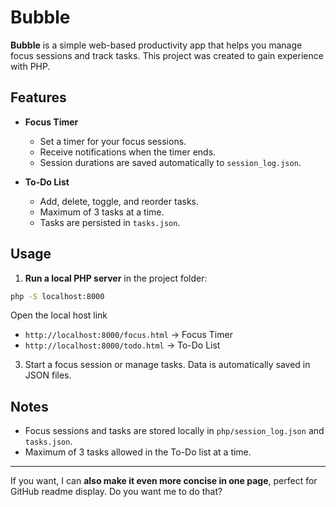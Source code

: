 
# Bubble

**Bubble** is a simple web-based productivity app that helps you manage focus sessions and track tasks. This project was created to gain experience with PHP.

## Features

* **Focus Timer**

  * Set a timer for your focus sessions.
  * Receive notifications when the timer ends.
  * Session durations are saved automatically to `session_log.json`.

* **To-Do List**

  * Add, delete, toggle, and reorder tasks.
  * Maximum of 3 tasks at a time.
  * Tasks are persisted in `tasks.json`.

## Usage

1. **Run a local PHP server** in the project folder:

```bash
php -S localhost:8000
```
Open the local host link
   * `http://localhost:8000/focus.html` → Focus Timer
   * `http://localhost:8000/todo.html` → To-Do List

3. Start a focus session or manage tasks. Data is automatically saved in JSON files.

## Notes

* Focus sessions and tasks are stored locally in `php/session_log.json` and `tasks.json`.
* Maximum of 3 tasks allowed in the To-Do list at a time.

---

If you want, I can **also make it even more concise in one page**, perfect for GitHub readme display. Do you want me to do that?
